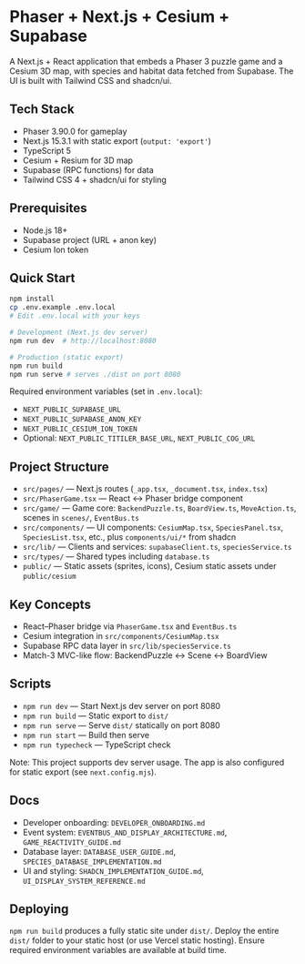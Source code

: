# Phaser + Next.js + Cesium + Supabase

A Next.js + React application that embeds a Phaser 3 puzzle game and a Cesium 3D map, with species and habitat data fetched from Supabase. The UI is built with Tailwind CSS and shadcn/ui.

## Tech Stack

- Phaser 3.90.0 for gameplay
- Next.js 15.3.1 with static export (`output: 'export'`)
- TypeScript 5
- Cesium + Resium for 3D map
- Supabase (RPC functions) for data
- Tailwind CSS 4 + shadcn/ui for styling

## Prerequisites

- Node.js 18+
- Supabase project (URL + anon key)
- Cesium Ion token

## Quick Start

```bash
npm install
cp .env.example .env.local
# Edit .env.local with your keys

# Development (Next.js dev server)
npm run dev  # http://localhost:8080

# Production (static export)
npm run build
npm run serve # serves ./dist on port 8080
```

Required environment variables (set in `.env.local`):

- `NEXT_PUBLIC_SUPABASE_URL`
- `NEXT_PUBLIC_SUPABASE_ANON_KEY`
- `NEXT_PUBLIC_CESIUM_ION_TOKEN`
- Optional: `NEXT_PUBLIC_TITILER_BASE_URL`, `NEXT_PUBLIC_COG_URL`

## Project Structure

- `src/pages/` — Next.js routes (`_app.tsx`, `_document.tsx`, `index.tsx`)
- `src/PhaserGame.tsx` — React ↔ Phaser bridge component
- `src/game/` — Game core: `BackendPuzzle.ts`, `BoardView.ts`, `MoveAction.ts`, scenes in `scenes/`, `EventBus.ts`
- `src/components/` — UI components: `CesiumMap.tsx`, `SpeciesPanel.tsx`, `SpeciesList.tsx`, etc., plus `components/ui/*` from shadcn
- `src/lib/` — Clients and services: `supabaseClient.ts`, `speciesService.ts`
- `src/types/` — Shared types including `database.ts`
- `public/` — Static assets (sprites, icons), Cesium static assets under `public/cesium`

## Key Concepts

- React–Phaser bridge via `PhaserGame.tsx` and `EventBus.ts`
- Cesium integration in `src/components/CesiumMap.tsx`
- Supabase RPC data layer in `src/lib/speciesService.ts`
- Match-3 MVC-like flow: BackendPuzzle ↔ Scene ↔ BoardView

## Scripts

- `npm run dev` — Start Next.js dev server on port 8080
- `npm run build` — Static export to `dist/`
- `npm run serve` — Serve `dist/` statically on port 8080
- `npm run start` — Build then serve
- `npm run typecheck` — TypeScript check

Note: This project supports dev server usage. The app is also configured for static export (see `next.config.mjs`).

## Docs

- Developer onboarding: `DEVELOPER_ONBOARDING.md`
- Event system: `EVENTBUS_AND_DISPLAY_ARCHITECTURE.md`, `GAME_REACTIVITY_GUIDE.md`
- Database layer: `DATABASE_USER_GUIDE.md`, `SPECIES_DATABASE_IMPLEMENTATION.md`
- UI and styling: `SHADCN_IMPLEMENTATION_GUIDE.md`, `UI_DISPLAY_SYSTEM_REFERENCE.md`

## Deploying

`npm run build` produces a fully static site under `dist/`. Deploy the entire `dist/` folder to your static host (or use Vercel static hosting). Ensure required environment variables are available at build time.
